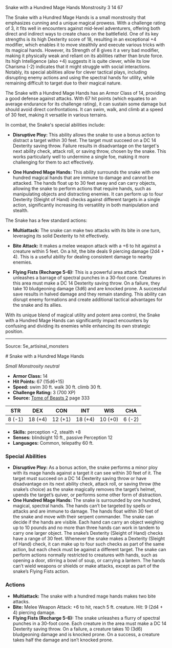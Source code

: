 <MonsterName/>Snake with a Hundred Mage Hands</MonsterName>
<CreatureType/>Monstrosity</CreatureType>
<CR/>3</CR>
<AC/>14</AC>
<HP/>67</HP>
<summary>The Snake with a Hundred Mage Hands is a small monstrosity that emphasizes cunning and a unique magical prowess. With a challenge rating of 3, it fits well in encounters against mid-level adventurers, offering both direct and indirect ways to create chaos on the battlefield. One of its key strengths is its high Dexterity score of 18, resulting in an exceptional +4 modifier, which enables it to move stealthily and execute various tricks with its magical hands. However, its Strength of 8 gives it a very bad modifier, making it physically weak and reliant on its abilities rather than brute force. Its high Intelligence (also +4) suggests it is quite clever, while its low Charisma (-2) indicates that it might struggle with social interactions. Notably, its special abilities allow for clever tactical plays, including disrupting enemy actions and using the spectral hands for utility, while remaining difficult to target due to their magical nature.</summary>

<detail>

The Snake with a Hundred Mage Hands has an Armor Class of 14, providing a good defense against attacks. With 67 hit points (which equates to an average endurance for its challenge rating), it can sustain some damage but should avoid direct confrontations. It can swim, walk, and climb at a speed of 30 feet, making it versatile in various terrains.

In combat, the Snake's special abilities include:

- **Disruptive Ploy:** This ability allows the snake to use a bonus action to distract a target within 30 feet. The target must succeed on a DC 14 Dexterity saving throw. Failure results in disadvantage on the target's next ability check, attack roll, or saving throw, chosen by the snake. This works particularly well to undermine a single foe, making it more challenging for them to act effectively.

- **One Hundred Mage Hands:** This ability surrounds the snake with one hundred magical hands that are immune to damage and cannot be attacked. The hands float up to 30 feet away and can carry objects, allowing the snake to perform actions that require hands, such as manipulating objects and distracting enemies. It can perform up to four Dexterity (Sleight of Hand) checks against different targets in a single action, significantly increasing its versatility in both manipulation and stealth.

The Snake has a few standard actions:

- **Multiattack:** The snake can make two attacks with its bite in one turn, leveraging its solid Dexterity to hit effectively.

- **Bite Attack:** It makes a melee weapon attack with a +6 to hit against a creature within 5 feet. On a hit, the bite deals 9 piercing damage (2d4 + 4). This is a useful ability for dealing consistent damage to nearby enemies.

- **Flying Fists (Recharge 5-6):** This is a powerful area attack that unleashes a barrage of spectral punches in a 30-foot cone. Creatures in this area must make a DC 14 Dexterity saving throw. On a failure, they take 10 bludgeoning damage (3d6) and are knocked prone. A successful save results in halved damage and they remain standing. This ability can disrupt enemy formations and create additional tactical advantages for the snake and its allies.

With its unique blend of magical utility and potent area control, the Snake with a Hundred Mage Hands can significantly impact encounters by confusing and dividing its enemies while enhancing its own strategic position.</detail>



---

Source: 5e_artisinal_monsters

<statblock>
# Snake with a Hundred Mage Hands

*Small* *Monstrosity* *neutral*

- **Armor Class:** 14
- **Hit Points:** 67 (15d6+15)
- **Speed:** swim 30 ft. walk 30 ft. climb 30 ft.
- **Challenge Rating:** 3 (700 XP)
- **Source:** [Tome of Beasts 2](https://koboldpress.com/kpstore/product/tome-of-beasts-2-for-5th-edition) page 333

| STR | DEX | CON | INT | WIS | CHA |
| --- | --- | --- | --- | --- | --- |
| 8 (-1) | 18 (+4) | 12 (+1) | 18 (+4) | 10 (+0) | 6 (-2) |

- **Skills:** perception +2, stealth +8
- **Senses:** blindsight 10 ft., passive Perception 12
- **Languages:** Common, telepathy 60 ft.

### Special Abilities

- **Disruptive Ploy:** As a bonus action, the snake performs a minor ploy with its mage hands against a target it can see within 30 feet of it. The target must succeed on a DC 14 Dexterity saving throw or have disadvantage on its next ability check, attack roll, or saving throw (the snake’s choice) as the snake magically removes the target’s helmet, upends the target’s quiver, or performs some other form of distraction.
- **One Hundred Mage Hands:** The snake is surrounded by one hundred, magical, spectral hands. The hands can’t be targeted by spells or attacks and are immune to damage. The hands float within 30 feet of the snake and move with their serpent commander. The snake can decide if the hands are visible. Each hand can carry an object weighing up to 10 pounds and no more than three hands can work in tandem to carry one larger object. The snake’s Dexterity (Sleight of Hand) checks have a range of 30 feet. Whenever the snake makes a Dexterity (Sleight of Hand) check, it can make up to four such checks as part of the same action, but each check must be against a different target. The snake can perform actions normally restricted to creatures with hands, such as opening a door, stirring a bowl of soup, or carrying a lantern. The hands can’t wield weapons or shields or make attacks, except as part of the snake’s Flying Fists action.

### Actions

- **Multiattack:** The snake with a hundred mage hands makes two bite attacks.
- **Bite:** Melee Weapon Attack: +6 to hit, reach 5 ft. creature. Hit: 9 (2d4 + 4) piercing damage.
- **Flying Fists (Recharge 5-6):** The snake unleashes a flurry of spectral punches in a 30-foot cone. Each creature in the area must make a DC 14 Dexterity saving throw. On a failure, a creature takes 10 (3d6) bludgeoning damage and is knocked prone. On a success, a creature takes half the damage and isn’t knocked prone.


</statblock>


